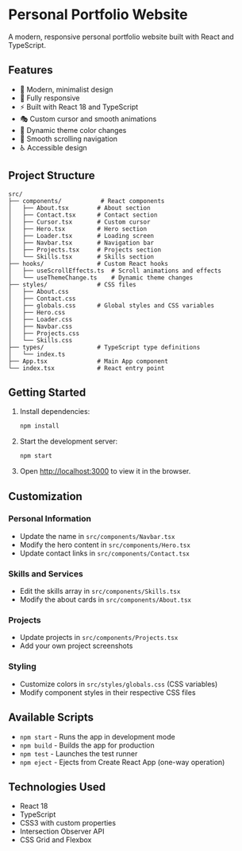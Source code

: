 # Personal Portfolio Website

A modern, responsive personal portfolio website built with React and TypeScript.

## Features

- 🎨 Modern, minimalist design
- 📱 Fully responsive
- ⚡ Built with React 18 and TypeScript
- 🎭 Custom cursor and smooth animations
- 🌈 Dynamic theme color changes
- 🔗 Smooth scrolling navigation
- ♿ Accessible design

## Project Structure

```
src/
├── components/           # React components
│   ├── About.tsx        # About section
│   ├── Contact.tsx      # Contact section
│   ├── Cursor.tsx       # Custom cursor
│   ├── Hero.tsx         # Hero section
│   ├── Loader.tsx       # Loading screen
│   ├── Navbar.tsx       # Navigation bar
│   ├── Projects.tsx     # Projects section
│   └── Skills.tsx       # Skills section
├── hooks/               # Custom React hooks
│   ├── useScrollEffects.ts  # Scroll animations and effects
│   └── useThemeChange.ts    # Dynamic theme changes
├── styles/              # CSS files
│   ├── About.css
│   ├── Contact.css
│   ├── globals.css      # Global styles and CSS variables
│   ├── Hero.css
│   ├── Loader.css
│   ├── Navbar.css
│   ├── Projects.css
│   └── Skills.css
├── types/               # TypeScript type definitions
│   └── index.ts
├── App.tsx              # Main App component
└── index.tsx            # React entry point
```

## Getting Started

1. Install dependencies:
   ```bash
   npm install
   ```

2. Start the development server:
   ```bash
   npm start
   ```

3. Open [http://localhost:3000](http://localhost:3000) to view it in the browser.

## Customization

### Personal Information
- Update the name in `src/components/Navbar.tsx`
- Modify the hero content in `src/components/Hero.tsx`
- Update contact links in `src/components/Contact.tsx`

### Skills and Services
- Edit the skills array in `src/components/Skills.tsx`
- Modify the about cards in `src/components/About.tsx`

### Projects
- Update projects in `src/components/Projects.tsx`
- Add your own project screenshots

### Styling
- Customize colors in `src/styles/globals.css` (CSS variables)
- Modify component styles in their respective CSS files

## Available Scripts

- `npm start` - Runs the app in development mode
- `npm build` - Builds the app for production
- `npm test` - Launches the test runner
- `npm eject` - Ejects from Create React App (one-way operation)

## Technologies Used

- React 18
- TypeScript
- CSS3 with custom properties
- Intersection Observer API
- CSS Grid and Flexbox
